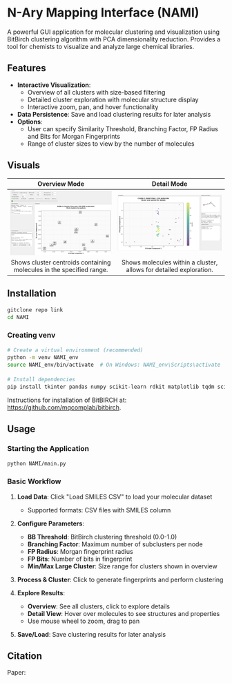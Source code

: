 # N-Ary Mapping Interface (NAMI)

A powerful GUI application for molecular clustering and visualization using BitBirch clustering algorithm with PCA dimensionality reduction. Provides a tool for chemists to visualize and analyze large chemical libraries.

## Features

- **Interactive Visualization**: 
  - Overview of all clusters with size-based filtering
  - Detailed cluster exploration with molecular structure display
  - Interactive zoom, pan, and hover functionality
- **Data Persistence**: Save and load clustering results for later analysis
- **Options**: 
   - User can specify Similarity Threshold, Branching Factor, FP Radius and Bits for Morgan Fingerprints
   - Range of cluster sizes to view by the number of molecules

## Visuals
<p align="center">

| Overview Mode | Detail Mode |
|:-------------:|:-----------:|
| ![Overview Mode](images/overview.png) | ![Detail Mode](images/detail.png) |
| Shows cluster centroids containing molecules in the specified range. | Shows molecules within a cluster, allows for detailed exploration. |

</p>

## Installation

```bash
gitclone repo link
cd NAMI
```


### Creating venv
```bash
# Create a virtual environment (recommended)
python -m venv NAMI_env
source NAMI_env/bin/activate  # On Windows: NAMI_env\Scripts\activate

# Install dependencies
pip install tkinter pandas numpy scikit-learn rdkit matplotlib tqdm scipy mplcursors pillow
```
Instructions for installation of BitBIRCH at: https://github.com/mqcomplab/bitbirch.


## Usage

### Starting the Application

```bash
python NAMI/main.py
```
### Basic Workflow

1. **Load Data**: Click "Load SMILES CSV" to load your molecular dataset
   - Supported formats: CSV files with SMILES column

2. **Configure Parameters**:
   - **BB Threshold**: BitBirch clustering threshold (0.0-1.0)
   - **Branching Factor**: Maximum number of subclusters per node
   - **FP Radius**: Morgan fingerprint radius
   - **FP Bits**: Number of bits in fingerprint
   - **Min/Max Large Cluster**: Size range for clusters shown in overview

3. **Process & Cluster**: Click to generate fingerprints and perform clustering

4. **Explore Results**:
   - **Overview**: See all clusters, click to explore details
   - **Detail View**: Hover over molecules to see structures and properties
   - Use mouse wheel to zoom, drag to pan

5. **Save/Load**: Save clustering results for later analysis

## Citation

Paper: 



